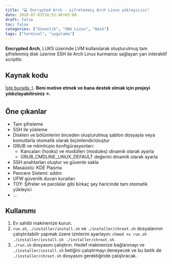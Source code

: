 ```yaml
---
title: "💻 Encrypted Arch - şifrelenmiş Arch Linux yükleyicisi"
date: 2020-07-03T10:51:46+03:00
draft: false
toc: false
categories: ["Güvenlik", "GNU Linux", "Bash"]
tags: ["terminal", "uygulama"]
---
```


**Encrypted Arch**, LUKS üzerinde LVM kullanılarak oluşturulmuş tam şifrelenmiş disk üzerine SSH ile Arch Linux kurmanızı sağlayan yarı interaktif scripttir. 

## Kaynak kodu
[İşte burada :)](https://github.com/elmsec/encrypted-arch). __Beni motive etmek ve bana destek olmak için projeyi yıldızlayabilirsiniz ⭐️.__


## Öne çıkanlar
- Tam şifreleme
- SSH ile yükleme
- Diskleri ve bölümlerini önceden oluşturulmuş şablon dosyayla veya komutlarla otomatik olarak biçimlendir/oluştur
- GRUB ve mkinitcpio konfigürasyonları:
    - Kancaları (hooks) ve modülleri (modules) dinamik olarak ayarla
    - GRUB_CMDLINE_LINUX_DEFAULT değerini dinamik olarak ayarla
- SSH anahtarları oluştur ve güvenle sakla
- Masaüstü: KDE Plasma
- Pencere Sistemi: sddm
- UFW güvenlik duvarı kuralları
- TOY: Şifreler ve parolalar gibi birkaç şey haricinde tam otomatik yükleyici
- ...

## Kullanımı
1. Ev sahibi makinenize kurun.
2. `run.sh`, `./installer/install.sh` ve `./installer/chroot.sh` dosyalarının çalıştırılabilir yapmak üzere izinlerini ayarlayın: `chmod +x run.sh ./installer/install.sh ./installer/chroot.sh`.
3. `./run.sh` dosyasını çalıştırın. Hedef makinenize bağlanmayı ve `./installer/install.sh` betiğini çalıştırmayı deneyecek ve bu betik de `./installer/chroot.sh` dosyasını gerektiğinde çalıştıracak. 

